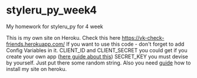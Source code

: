 # styleru_py_week4
My homework for styleru_py for 4 week

This is my own site on Heroku.
Check this here https://vk-check-friends.herokuapp.com/
If you want to use this code - don't forget to add Config Variables in it.
CLIENT_ID and CLIENT_SECRET you could get if you create your own app ([here guide about this](https://vk.com/dev/first_guide))
SECRET_KEY you must devise by yourself. Just put there some random string.
Also you need [guide](https://devcenter.heroku.com/articles/getting-started-with-python#introduction) how to install my site on heroku.

